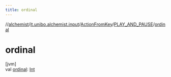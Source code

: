 ```yaml
---
title: ordinal
---
```

//[alchemist](../../../../index.html)/[it.unibo.alchemist.input](../../index.html)/[ActionFromKey](../index.html)/[PLAY_AND_PAUSE](index.html)/[ordinal](ordinal.html)



# ordinal



[jvm]\
val [ordinal](ordinal.html): [Int](https://kotlinlang.org/api/latest/jvm/stdlib/kotlin/-int/index.html)




